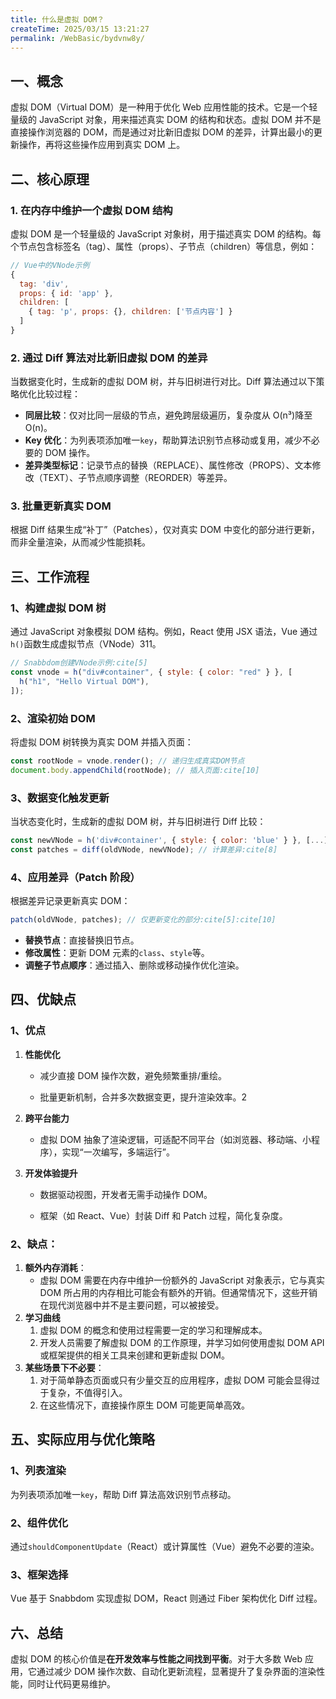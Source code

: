 ```yaml
---
title: 什么是虚拟 DOM？
createTime: 2025/03/15 13:21:27
permalink: /WebBasic/bydvnw8y/
---
```


## 一、概念

虚拟 DOM（Virtual DOM）是一种用于优化 Web 应用性能的技术。它是一个轻量级的 JavaScript 对象，用来描述真实 DOM 的结构和状态。虚拟 DOM 并不是直接操作浏览器的 DOM，而是通过对比新旧虚拟 DOM 的差异，计算出最小的更新操作，再将这些操作应用到真实 DOM 上。

## 二、核心原理

### 1. 在内存中维护一个虚拟 DOM 结构

虚拟 DOM 是一个轻量级的 JavaScript 对象树，用于描述真实 DOM 的结构。每个节点包含标签名（tag）、属性（props）、子节点（children）等信息，例如：

```javascript
// Vue中的VNode示例
{
  tag: 'div',
  props: { id: 'app' },
  children: [
    { tag: 'p', props: {}, children: ['节点内容'] }
  ]
}
```

### 2. 通过 Diff 算法对比新旧虚拟 DOM 的差异

当数据变化时，生成新的虚拟 DOM 树，并与旧树进行对比。Diff 算法通过以下策略优化比较过程：

- **同层比较**：仅对比同一层级的节点，避免跨层级遍历，复杂度从 O(n³)降至 O(n)。
- **Key 优化**：为列表项添加唯一`key`，帮助算法识别节点移动或复用，减少不必要的 DOM 操作。
- **差异类型标记**：记录节点的替换（REPLACE）、属性修改（PROPS）、文本修改（TEXT）、子节点顺序调整（REORDER）等差异。

### 3. 批量更新真实 DOM

根据 Diff 结果生成“补丁”（Patches），仅对真实 DOM 中变化的部分进行更新，而非全量渲染，从而减少性能损耗。

## 三、工作流程

### 1、构建虚拟 DOM 树

通过 JavaScript 对象模拟 DOM 结构。例如，React 使用 JSX 语法，Vue 通过`h()`函数生成虚拟节点（VNode）311。

```javascript
// Snabbdom创建VNode示例:cite[5]
const vnode = h("div#container", { style: { color: "red" } }, [
  h("h1", "Hello Virtual DOM"),
]);
```

### 2、渲染初始 DOM

将虚拟 DOM 树转换为真实 DOM 并插入页面：

```javascript
const rootNode = vnode.render(); // 递归生成真实DOM节点
document.body.appendChild(rootNode); // 插入页面:cite[10]
```

### 3、数据变化触发更新

当状态变化时，生成新的虚拟 DOM 树，并与旧树进行 Diff 比较：

```javascript
const newVNode = h('div#container', { style: { color: 'blue' } }, [...]); // 新树
const patches = diff(oldVNode, newVNode); // 计算差异:cite[8]
```

### 4、应用差异（Patch 阶段）

根据差异记录更新真实 DOM：

```javascript
patch(oldVNode, patches); // 仅更新变化的部分:cite[5]:cite[10]
```

- **替换节点**：直接替换旧节点。
- **修改属性**：更新 DOM 元素的`class`、`style`等。
- **调整子节点顺序**：通过插入、删除或移动操作优化渲染。

## 四、优缺点

### 1、优点

1. **性能优化**

   - 减少直接 DOM 操作次数，避免频繁重排/重绘。

   - 批量更新机制，合并多次数据变更，提升渲染效率。2

2. **跨平台能力**

   - 虚拟 DOM 抽象了渲染逻辑，可适配不同平台（如浏览器、移动端、小程序），实现“一次编写，多端运行”。

3. **开发体验提升**

   - 数据驱动视图，开发者无需手动操作 DOM。

   - 框架（如 React、Vue）封装 Diff 和 Patch 过程，简化复杂度。

### 2、缺点：

1. **额外内存消耗**：
   - 虚拟 DOM 需要在内存中维护一份额外的 JavaScript 对象表示，它与真实 DOM 所占用的内存相比可能会有额外的开销。但通常情况下，这些开销在现代浏览器中并不是主要问题，可以被接受。
2. **学习曲线**
   1. 虚拟 DOM 的概念和使用过程需要一定的学习和理解成本。
   2. 开发人员需要了解虚拟 DOM 的工作原理，并学习如何使用虚拟 DOM API 或框架提供的相关工具来创建和更新虚拟 DOM。
3. **某些场景下不必要**：
   1. 对于简单静态页面或只有少量交互的应用程序，虚拟 DOM 可能会显得过于复杂，不值得引入。
   2. 在这些情况下，直接操作原生 DOM 可能更简单高效。

## 五、实际应用与优化策略

### 1、列表渲染

为列表项添加唯一`key`，帮助 Diff 算法高效识别节点移动。

### 2、组件优化

通过`shouldComponentUpdate`（React）或计算属性（Vue）避免不必要的渲染。

### 3、框架选择

Vue 基于 Snabbdom 实现虚拟 DOM，React 则通过 Fiber 架构优化 Diff 过程。

## 六、总结

虚拟 DOM 的核心价值是**在开发效率与性能之间找到平衡**。对于大多数 Web 应用，它通过减少 DOM 操作次数、自动化更新流程，显著提升了复杂界面的渲染性能，同时让代码更易维护。
